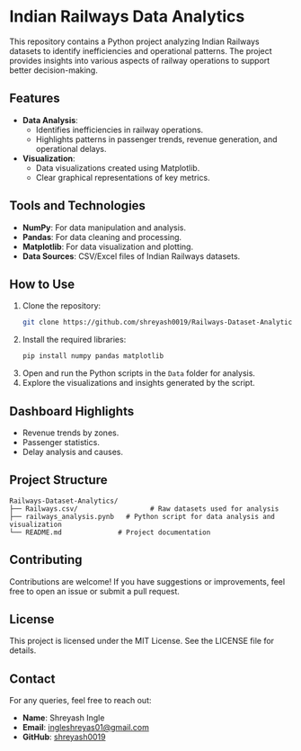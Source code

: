 
# Indian Railways Data Analytics

This repository contains a Python project analyzing Indian Railways datasets to identify inefficiencies and operational patterns. The project provides insights into various aspects of railway operations to support better decision-making.

## Features

- **Data Analysis**: 
  - Identifies inefficiencies in railway operations.
  - Highlights patterns in passenger trends, revenue generation, and operational delays.
- **Visualization**:
  - Data visualizations created using Matplotlib.
  - Clear graphical representations of key metrics.

## Tools and Technologies

- **NumPy**: For data manipulation and analysis.
- **Pandas**: For data cleaning and processing.
- **Matplotlib**: For data visualization and plotting.
- **Data Sources**: CSV/Excel files of Indian Railways datasets.

## How to Use

1. Clone the repository:
   ```bash
   git clone https://github.com/shreyash0019/Railways-Dataset-Analytics.git
   ```
2. Install the required libraries:
   ```bash
   pip install numpy pandas matplotlib
   ```
3. Open and run the Python scripts in the `Data` folder for analysis.
4. Explore the visualizations and insights generated by the script.

## Dashboard Highlights

- Revenue trends by zones.
- Passenger statistics.
- Delay analysis and causes.

## Project Structure

```
Railways-Dataset-Analytics/
├── Railways.csv/                  # Raw datasets used for analysis
├── railways_analysis.pynb   # Python script for data analysis and visualization
└── README.md              # Project documentation
```

## Contributing

Contributions are welcome! If you have suggestions or improvements, feel free to open an issue or submit a pull request.

## License

This project is licensed under the MIT License. See the LICENSE file for details.

## Contact

For any queries, feel free to reach out:

- **Name**: Shreyash Ingle
- **Email**: [ingleshreyas01@gmail.com](mailto:ingleshreyas01@gmail.com)
- **GitHub**: [shreyash0019](https://github.com/shreyash0019)
